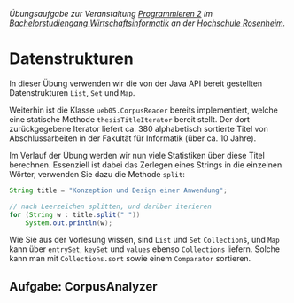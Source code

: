 _Übungsaufgabe zur Veranstaltung [Programmieren 2](https://hsro-wif-prg2.github.io) im [Bachelorstudiengang Wirtschaftsinformatik](https://www.fh-rosenheim.de/technik/informatik-mathematik/wirtschaftsinformatik-bachelor/) an der [Hochschule Rosenheim](http://www.fh-rosenheim.de)._


# Datenstrukturen

In dieser Übung verwenden wir die von der Java API bereit gestellten Datenstrukturen `List`, `Set` und `Map`.

Weiterhin ist die Klasse `ueb05.CorpusReader` bereits implementiert, welche eine statische Methode `thesisTitleIterator` bereit stellt.
Der dort zurückgegebene Iterator liefert ca. 380 alphabetisch sortierte Titel von Abschlussarbeiten in der Fakultät für Informatik (über ca. 10 Jahre).

Im Verlauf der Übung werden wir nun viele Statistiken über diese Titel berechnen.
Essenziell ist dabei das Zerlegen eines Strings in die einzelnen Wörter, verwenden Sie dazu die Methode `split`:

```java
String title = "Konzeption und Design einer Anwendung";

// nach Leerzeichen splitten, und darüber iterieren
for (String w : title.split(" "))
	System.out.println(w);
```

Wie Sie aus der Vorlesung wissen, sind `List` und `Set` `Collection`s, und `Map` kann über `entrySet`, `keySet` und `values` ebenso `Collections` liefern.
Solche kann man mit `Collections.sort` sowie einem `Comparator` sortieren.


## Aufgabe: CorpusAnalyzer
